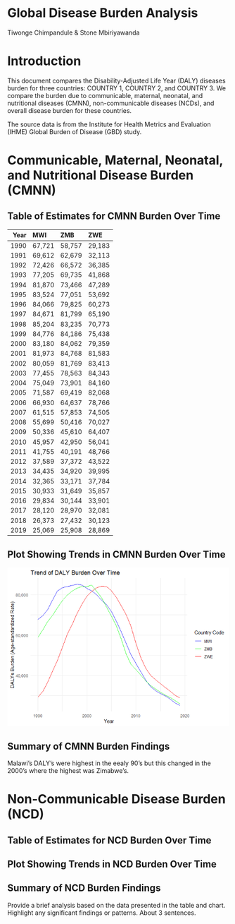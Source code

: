 Global Disease Burden Analysis
================
Tiwonge Chimpandule & Stone Mbiriyawanda

# Introduction

This document compares the Disability-Adjusted Life Year (DALY) diseases
burden for three countries: COUNTRY 1, COUNTRY 2, and COUNTRY 3. We
compare the burden due to communicable, maternal, neonatal, and
nutritional diseases (CMNN), non-communicable diseases (NCDs), and
overall disease burden for these countries.

The source data is from the Institute for Health Metrics and Evaluation
(IHME) Global Burden of Disease (GBD) study.

# Communicable, Maternal, Neonatal, and Nutritional Disease Burden (CMNN)

## Table of Estimates for CMNN Burden Over Time

<table class="table table-hover table-striped" style="width: auto !important; margin-left: auto; margin-right: auto;">
<thead>
<tr>
<th style="text-align:right;">
Year
</th>
<th style="text-align:left;">
MWI
</th>
<th style="text-align:left;">
ZMB
</th>
<th style="text-align:left;">
ZWE
</th>
</tr>
</thead>
<tbody>
<tr>
<td style="text-align:right;">
1990
</td>
<td style="text-align:left;">
67,721
</td>
<td style="text-align:left;">
58,757
</td>
<td style="text-align:left;">
29,183
</td>
</tr>
<tr>
<td style="text-align:right;">
1991
</td>
<td style="text-align:left;">
69,612
</td>
<td style="text-align:left;">
62,679
</td>
<td style="text-align:left;">
32,113
</td>
</tr>
<tr>
<td style="text-align:right;">
1992
</td>
<td style="text-align:left;">
72,426
</td>
<td style="text-align:left;">
66,572
</td>
<td style="text-align:left;">
36,385
</td>
</tr>
<tr>
<td style="text-align:right;">
1993
</td>
<td style="text-align:left;">
77,205
</td>
<td style="text-align:left;">
69,735
</td>
<td style="text-align:left;">
41,868
</td>
</tr>
<tr>
<td style="text-align:right;">
1994
</td>
<td style="text-align:left;">
81,870
</td>
<td style="text-align:left;">
73,466
</td>
<td style="text-align:left;">
47,289
</td>
</tr>
<tr>
<td style="text-align:right;">
1995
</td>
<td style="text-align:left;">
83,524
</td>
<td style="text-align:left;">
77,051
</td>
<td style="text-align:left;">
53,692
</td>
</tr>
<tr>
<td style="text-align:right;">
1996
</td>
<td style="text-align:left;">
84,066
</td>
<td style="text-align:left;">
79,825
</td>
<td style="text-align:left;">
60,273
</td>
</tr>
<tr>
<td style="text-align:right;">
1997
</td>
<td style="text-align:left;">
84,671
</td>
<td style="text-align:left;">
81,799
</td>
<td style="text-align:left;">
65,190
</td>
</tr>
<tr>
<td style="text-align:right;">
1998
</td>
<td style="text-align:left;">
85,204
</td>
<td style="text-align:left;">
83,235
</td>
<td style="text-align:left;">
70,773
</td>
</tr>
<tr>
<td style="text-align:right;">
1999
</td>
<td style="text-align:left;">
84,776
</td>
<td style="text-align:left;">
84,186
</td>
<td style="text-align:left;">
75,438
</td>
</tr>
<tr>
<td style="text-align:right;">
2000
</td>
<td style="text-align:left;">
83,180
</td>
<td style="text-align:left;">
84,062
</td>
<td style="text-align:left;">
79,359
</td>
</tr>
<tr>
<td style="text-align:right;">
2001
</td>
<td style="text-align:left;">
81,973
</td>
<td style="text-align:left;">
84,768
</td>
<td style="text-align:left;">
81,583
</td>
</tr>
<tr>
<td style="text-align:right;">
2002
</td>
<td style="text-align:left;">
80,059
</td>
<td style="text-align:left;">
81,769
</td>
<td style="text-align:left;">
83,413
</td>
</tr>
<tr>
<td style="text-align:right;">
2003
</td>
<td style="text-align:left;">
77,455
</td>
<td style="text-align:left;">
78,563
</td>
<td style="text-align:left;">
84,343
</td>
</tr>
<tr>
<td style="text-align:right;">
2004
</td>
<td style="text-align:left;">
75,049
</td>
<td style="text-align:left;">
73,901
</td>
<td style="text-align:left;">
84,160
</td>
</tr>
<tr>
<td style="text-align:right;">
2005
</td>
<td style="text-align:left;">
71,587
</td>
<td style="text-align:left;">
69,419
</td>
<td style="text-align:left;">
82,068
</td>
</tr>
<tr>
<td style="text-align:right;">
2006
</td>
<td style="text-align:left;">
66,930
</td>
<td style="text-align:left;">
64,637
</td>
<td style="text-align:left;">
78,766
</td>
</tr>
<tr>
<td style="text-align:right;">
2007
</td>
<td style="text-align:left;">
61,515
</td>
<td style="text-align:left;">
57,853
</td>
<td style="text-align:left;">
74,505
</td>
</tr>
<tr>
<td style="text-align:right;">
2008
</td>
<td style="text-align:left;">
55,699
</td>
<td style="text-align:left;">
50,416
</td>
<td style="text-align:left;">
70,027
</td>
</tr>
<tr>
<td style="text-align:right;">
2009
</td>
<td style="text-align:left;">
50,336
</td>
<td style="text-align:left;">
45,610
</td>
<td style="text-align:left;">
64,407
</td>
</tr>
<tr>
<td style="text-align:right;">
2010
</td>
<td style="text-align:left;">
45,957
</td>
<td style="text-align:left;">
42,950
</td>
<td style="text-align:left;">
56,041
</td>
</tr>
<tr>
<td style="text-align:right;">
2011
</td>
<td style="text-align:left;">
41,755
</td>
<td style="text-align:left;">
40,191
</td>
<td style="text-align:left;">
48,766
</td>
</tr>
<tr>
<td style="text-align:right;">
2012
</td>
<td style="text-align:left;">
37,589
</td>
<td style="text-align:left;">
37,372
</td>
<td style="text-align:left;">
43,522
</td>
</tr>
<tr>
<td style="text-align:right;">
2013
</td>
<td style="text-align:left;">
34,435
</td>
<td style="text-align:left;">
34,920
</td>
<td style="text-align:left;">
39,995
</td>
</tr>
<tr>
<td style="text-align:right;">
2014
</td>
<td style="text-align:left;">
32,365
</td>
<td style="text-align:left;">
33,171
</td>
<td style="text-align:left;">
37,784
</td>
</tr>
<tr>
<td style="text-align:right;">
2015
</td>
<td style="text-align:left;">
30,933
</td>
<td style="text-align:left;">
31,649
</td>
<td style="text-align:left;">
35,857
</td>
</tr>
<tr>
<td style="text-align:right;">
2016
</td>
<td style="text-align:left;">
29,834
</td>
<td style="text-align:left;">
30,144
</td>
<td style="text-align:left;">
33,901
</td>
</tr>
<tr>
<td style="text-align:right;">
2017
</td>
<td style="text-align:left;">
28,120
</td>
<td style="text-align:left;">
28,970
</td>
<td style="text-align:left;">
32,081
</td>
</tr>
<tr>
<td style="text-align:right;">
2018
</td>
<td style="text-align:left;">
26,373
</td>
<td style="text-align:left;">
27,432
</td>
<td style="text-align:left;">
30,123
</td>
</tr>
<tr>
<td style="text-align:right;">
2019
</td>
<td style="text-align:left;">
25,069
</td>
<td style="text-align:left;">
25,908
</td>
<td style="text-align:left;">
28,869
</td>
</tr>
</tbody>
</table>

## Plot Showing Trends in CMNN Burden Over Time

![](burden_of_disease_report_files/figure-gfm/unnamed-chunk-8-1.png)<!-- -->

## Summary of CMNN Burden Findings

Malawi’s DALY’s were highest in the eealy 90’s but this changed in the
2000’s where the highest was Zimabwe’s.

# Non-Communicable Disease Burden (NCD)

## Table of Estimates for NCD Burden Over Time

## Plot Showing Trends in NCD Burden Over Time

## Summary of NCD Burden Findings

Provide a brief analysis based on the data presented in the table and
chart. Highlight any significant findings or patterns. About 3
sentences.
